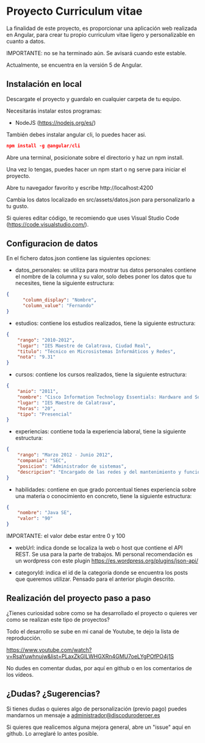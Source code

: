 # Proyecto Curriculum vitae

La finalidad de este proyecto, es proporcionar una aplicación web realizada en Angular, para crear tu propio curriculum vitae ligero y personalizable en cuanto a datos.

IMPORTANTE: no se ha terminado aún. Se avisará cuando este estable.

Actualmente, se encuentra en la versión 5 de Angular.

## Instalación en local

Descargate el proyecto y guardalo en cualquier carpeta de tu equipo.

Necesitarás instalar estos programas:

- NodeJS (https://nodejs.org/es/)

También debes instalar angular cli, lo puedes hacer asi.

```json
npm install -g @angular/cli
```

Abre una terminal, posicionate sobre el directorio y haz un npm install.

Una vez lo tengas, puedes hacer un npm start o ng serve para iniciar el proyecto.

Abre tu navegador favorito y escribe http://localhost:4200

Cambia los datos localizado en src/assets/datos.json para personalizarlo a tu gusto.

Si quieres editar código, te recomiendo que uses Visual Studio Code (https://code.visualstudio.com/).

## Configuracion de datos

En el fichero datos.json contiene las siguientes opciones:

- datos_personales: se utiliza para mostrar tus datos personales contiene el nombre de la columna y su valor, solo debes poner los datos que tu necesites, tiene la siguiente estructura:
```json
{
      "column_display": "Nombre",
      "column_value": "Fernando"
}
```
- estudios: contiene los estudios realizados, tiene la siguiente estructura:
```json
{
    "rango": "2010-2012",
    "lugar": "IES Maestre de Calatrava, Ciudad Real",
    "titulo": "Técnico en Microsistemas Informáticos y Redes",
    "nota": "9.31"
}
```
- cursos: contiene los cursos realizados, tiene la siguiente estructura:
```json
{
    "anio": "2011",
    "nombre": "Cisco Information Technology Essentials: Hardware and Software",
    "lugar": "IES Maestre de Calatrava",
    "horas": "20",
    "tipo": "Presencial"
}
```
- experiencias: contiene toda la experiencia laboral, tiene la siguiente estructura:
```json
{
    "rango": "Marzo 2012 - Junio 2012",
    "compania": "SEC",
    "posicion": "Administrador de sistemas",
    "descripcion": "Encargado de las redes y del mantenimiento y funcionamiento de los equipos de la empresa"
}
```
- habilidades: contiene en que grado porcentual tienes experiencia sobre una materia o conocimiento en concreto, tiene la siguiente estructura:
```json
{
    "nombre": "Java SE",
    "valor": "90"
}
```
IMPORTANTE: el valor debe estar entre 0 y 100

- webUrl: indica donde se localiza la web o host que contiene el API REST. Se usa para la parte de trabajos. Mi personal recomendación es un wordpress con este plugin https://es.wordpress.org/plugins/json-api/

- categoryId: indica el id de la categoria donde se encuentra los posts que queremos utilizar. Pensado para el anterior plugin descrito.

## Realización del proyecto paso a paso

¿Tienes curiosidad sobre como se ha desarrollado el proyecto o quieres ver como se realizan este tipo de proyectos?

Todo el desarrollo se sube en mi canal de Youtube, te dejo la lista de reproducción.

https://www.youtube.com/watch?v=RsaYuwhnujw&list=PLaxZkGlLWHGXRn4GMU7oeLYgPOfPO4j1S

No dudes en comentar dudas, por aquí en github o en los comentarios de los vídeos.

## ¿Dudas? ¿Sugerencias? 

Si tienes dudas o quieres algo de personalización (previo pago) puedes mandarnos un mensaje a administrador@discoduroderoer.es

Si quieres que realicemos alguna mejora general, abre un "issue" aquí en github. Lo arreglaré lo antes posible.
